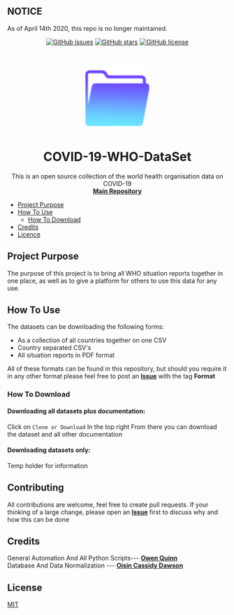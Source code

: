 ## NOTICE
As of April 14th 2020, this repo is no longer maintained.

<p align = center>
<a href="https://github.com/OQ2000/COVID-19-By-Country/issues"><img alt="GitHub issues" src="https://img.shields.io/github/issues/OQ2000/COVID-19-By-Country"></a>
<a href="https://github.com/OQ2000/COVID-19-By-Country/stargazers"><img alt="GitHub stars" src="https://img.shields.io/github/stars/OQ2000/COVID-19-By-Country"></a>
<a href="https://github.com/OQ2000/COVID-19-By-Country"><img alt="GitHub license" src="https://img.shields.io/github/license/OQ2000/COVID-19-By-Country"></a>
</p>
<br />
<p align="center">
  <a href="https://github.com/OQ2000/COVID-19-By-Country">
    <img src="Images/FolderLogo.jpg" alt="Logo" width="150" height="150">
  </a>
    <h1 align="center"><strong>COVID-19-WHO-DataSet</strong></h1>
  <p align="center">
    This is an open source collection of the world health organisation data on COVID-19
    <br />
    <a href="https://github.com/OQ2000/COVID-19-By-Country"><strong>Main Repository</strong></a>
    <br />
  </p>
</p>

* [Project Purpose](#ProjectPurpose)
* [How To Use](#HowToUse)
	* [How To Download](#HowToDownload)
* [Credits](#Credits)
* [Licence](#Licence)

## Project Purpose <a name="ProjectPurpose"></a>
The purpose of this project is to bring all WHO situation reports together in one place, as well as to give a platform for others to use this data for any use.

## How To Use <a name ="HowToUse"></a>
The datasets can be downloading the following forms:

 - As a collection of all countries together on one CSV
 - Country separated CSV's
 - All situation reports in PDF format
 
All of these formats can be found in this repository, but should you require it in any other format please feel free to post an <strong>[Issue](https://github.com/OQ2000/COVID-19-By-Country/issues)</strong></a> with the tag <strong>Format    
</strong>
### How To Download<a name="HowToDownload"></a>
#### Downloading all datasets plus documentation:
Click on ``` Clone or Download ``` In the top right
From there you can download the dataset and all other documentation
#### Downloading datasets only:
Temp holder for information
## Contributing
All contributions are welcome, feel free to create pull requests.
If your thinking of a large change, please open an <strong>[Issue](https://github.com/OQ2000/COVID-19-By-Country/issues)</strong> first to discuss why and how this can be done
## Credits <a name="Credits"></a>
General Automation And All Python Scripts--- [<strong>Owen Quinn</strong>](https://www.linkedin.com/in/owen-quinn/)<br />
Database And Data Normalization --- [<strong>Oisín Cassidy Dawson</strong>](https://www.linkedin.com/in/oisincassidydawson179/)
## License <a name="Licence"></a>
[MIT](https://choosealicense.com/licenses/mit/)



